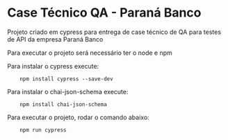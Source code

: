 # Case Técnico QA - Paraná Banco
Projeto criado em cypress para entrega de case técnico de QA para testes de API da empresa Paraná Banco

Para executar o projeto será necessário ter o node e npm

Para instalar o cypress execute:
```
    npm install cypress --save-dev
```

Para instalar o chai-json-schema execute:
```
    npm install chai-json-schema
``````

Para executar o projeto, rodar o comando abaixo:
```
    npm run cypress
```
